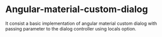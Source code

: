 # Angular-material-custom-dialog
It consist a basic implementation of angular material custom dialog with passing parameter to the dialog controller using locals option.
